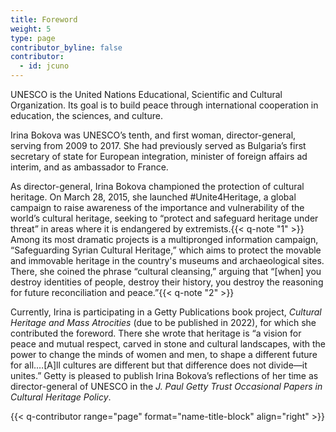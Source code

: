```yaml
---
title: Foreword
weight: 5
type: page
contributor_byline: false
contributor:
  - id: jcuno
---
```


UNESCO is the United Nations Educational, Scientific and Cultural Organization. Its goal is to build peace through international cooperation in education, the sciences, and culture.

Irina Bokova was UNESCO’s tenth, and first woman, director-general, serving from 2009 to 2017. She had previously served as Bulgaria’s first secretary of state for European integration, minister of foreign affairs ad interim, and as ambassador to France.

As director-general, Irina Bokova championed the protection of cultural heritage. On March 28, 2015, she launched #Unite4Heritage, a global campaign to raise awareness of the importance and vulnerability of the world’s cultural heritage, seeking to “protect and safeguard heritage under threat” in areas where it is endangered by extremists.{{< q-note "1" >}} Among its most dramatic projects is a multipronged information campaign, “Safeguarding Syrian Cultural Heritage,” which aims to protect the movable and immovable heritage in the country's museums and archaeological sites. There, she coined the phrase “cultural cleansing,” arguing that “\[when\] you destroy identities of people, destroy their history, you destroy the reasoning for future reconciliation and peace.”{{< q-note "2" >}}

Currently, Irina is participating in a Getty Publications book project, *Cultural Heritage and Mass Atrocities* (due to be published in 2022), for which she contributed the foreword. There she wrote that heritage is “a vision for peace and mutual respect, carved in stone and cultural landscapes, with the power to change the minds of women and men, to shape a different future for all.…\[A\]ll cultures are different but that difference does not divide—it unites.” Getty is pleased to publish Irina Bokova’s reflections of her time as director-general of UNESCO in the *J. Paul Getty Trust Occasional Papers in Cultural Heritage Policy*.

{{< q-contributor range="page" format="name-title-block" align="right" >}}
